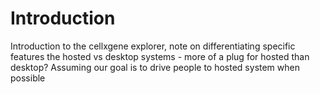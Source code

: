 # Introduction

Introduction to the cellxgene explorer, note on differentiating specific features the hosted vs desktop systems - more of a plug for hosted than desktop? Assuming our goal is to drive people to hosted system when possible





